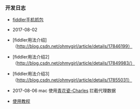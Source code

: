 ### 开发日志
* [fiddler手机抓包](https://jingyan.baidu.com/article/03b2f78c7b6bb05ea237aed2.html)

* 2017-08-02
* [fiddler用法介绍]（http://blog.csdn.net/ohmygirl/article/details/17846199）
* [fiddler用法介绍2]（http://blog.csdn.net/ohmygirl/article/details/17849983/）
* [fiddler用法介绍3]（http://blog.csdn.net/ohmygirl/article/details/17855031）

* 2017-08-06 mac 使用[青花瓷-Charles](http://xclient.info/s/charles.html?_=4d949403f5dd033aa2113c659044883f) 拦截代理数据
* [使用教程](http://www.jianshu.com/p/fdd7c681929c)
